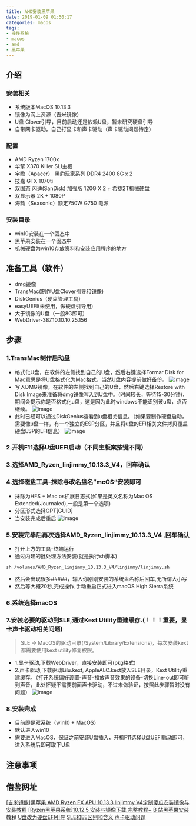 ```yaml
---
title: AMD安装黑苹果
date: 2019-01-09 01:50:17
categories: macos
tags: 
- 操作系统
- macos
- amd
- 黑苹果
---
```


## 介绍

### 安装相关
* 系统版本MacOS 10.13.3
* 镜像为网上资源（吉米镜像）
* U盘 Clover引导，目前启动还是依赖U盘，暂未研究硬盘引导
* 自带网卡驱动，自己打显卡和声卡驱动（声卡驱动问题待定）

### 配置
* AMD Ryzen 1700x
* 华擎 X370 Killer SLI主板
* 宇瞻（Apacer） 黑豹玩家系列 DDR4 2400 8G x 2
* 技嘉 GTX 1070ti
* 双固态 闪迪(SanDisk) 加强版 120G X 2 + 希捷2T机械硬盘
* 双显示器 2K + 1080P
* 海韵（Seasonic）额定750W G750 电源

### 安装目录
* win10安装在一个固态中
* 黑苹果安装在一个固态中
* 机械硬盘为win10存放资料和安装应用程序的地方



## 准备工具（软件）
* dmg镜像
* TransMac(制作U盘Clover引导和镜像)
* DiskGenius（硬盘管理工具）
* easyUEFI(未使用，做硬盘引导用)
* 大于镜像的U盘（一般8G即可）
* WebDriver-387.10.10.10.25.156

## 步骤

### 1.TransMac制作启动盘
* 格式化U盘，在软件的左侧找到自己的U盘，然后右键选择Formar Disk for Mac意思是将U盘格式化为Mac格式，当然U盘内容提前做好备份。
![image](/images/macos/黑苹果/格式化U盘.png)
* 写入DMG镜像，在软件的左侧找到自己的U盘，然后右键选择Restore with Disk Image来准备将dmg镜像写入到U盘中。(时间较长，等待15-30分钟)，期间会提示你是否格式化u盘，这是因为此时windows不能识别该u盘，点否继续。
![image](/images/macos/黑苹果/写入dmg镜像.png)
* 此时已经可以通过DiskGenius查看到u盘相关信息。（如果要制作硬盘启动，需要像u盘一样，有一个独立的ESP分区，并且将u盘的EFI相关文件拷贝覆盖硬盘ESP的EFI信息）
![image](/images/macos/黑苹果/EFI信息.png)

### 2.开机F11选择U盘UEFI启动（不同主板案按键不同）

### 3.选择AMD_Ryzen_linjimmy_10.13.3_V4，回车确认

### 4.选择磁盘工具-抹除与改名盘名”mcOS“安装即可
* 抹除为HFS + Mac os扩展日志式(如果是英文名称为Mac OS Extended(Journaled),一般是第一个选项)
* 分区形式选择GPT[GUID]
* 当安装完成后重启
![image](/images/macos/黑苹果/格式化固态硬盘格式.jpg)

### 5.安装完毕后再次选择AMD_Ryzen_linjimmy_10.13.3_V4 ,回车确认
* 打开上方的工具-终端运行
* 通过内建的批处理方法安装(就是执行sh脚本)
```
sh /volumes/AMD_Ryzen_linjimmy_10.13.3_V4/linjimmy/linjimmy.sh
```
* 然后会出现很多#####，输入你刚刚安装的系统盘名称后回车,无所谓大小写
* 然后等大概20秒,完成操作,手动重启正式进入macOS High Sierra系统

### 6.系统选择macOS

### 7.安装必要的驱动到SLE,通过Kext Utility重建缓存.(！！！重要，显卡声卡驱动相关问题)
> SLE => MacOS的驱动目录(/System/Library/Extensions)，每次安装kext都需要使用kext utility修复权限。
* 1.显卡驱动,下载WebDriver，直接安装即可(pkg格式)
* 2.声卡驱动,下载驱动Lilu.kext, AppleALC.kext放入SLE目录，Kext Utility重建缓存。（打开系统偏好设置-声音-播放声音效果的设备-切换Line-out即可听到声音，此处怀疑不需要前面声卡驱动，不过未做验证，按照此步骤暂时没有问题）
![image](/images/macos/黑苹果/line-out.png)

### 8.安装完成
* 目前即是双系统（win10 + MacOS）
* 默认进入win10
* 需要进入MacOS，保证之前安装U盘插入，开机F11选择U盘UEFI启动即可，进入系统后即可取下U盘

## 注意事项

## 借鉴网址
[[吉米镜像]黑苹果 AMD Ryzen FX APU 10.13.3 linjimmy V4定制傻瓜安装镜像与安装教程](https://www.amder.club/thread-50-1-1.html)
[[Ryzen黑苹果系统]10.12.5 安装与镜像下载 完整教程~](http://tieba.baidu.com/p/5179723176)
[B 站黑苹果安装教程](https://www.sqlsec.com/2018/08/clover.html)
[U盘改为硬盘EFI引导](https://imac.hk/clover-usb-install-add-boot-menu.html)
[SLE和EE区别和含义](https://zhidao.baidu.com/question/1959725232130161260.html)
[声卡驱动问题](https://www.jianshu.com/p/9be5cef1c1d2)